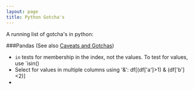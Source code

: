 ```yaml
---
layout: page
title: Python Gotcha's
---
```


A running list of gotcha's in python:

###Pandas (See also [Caveats and Gotchas](https://pandas.pydata.org/pandas-docs/stable/gotchas.html))
* `in` tests for membership in the index, not the values. To test for values, use `isin()
* Select for values in multiple columns using '&': df[(df['a']>1) & (df['b']<2)]
* 
